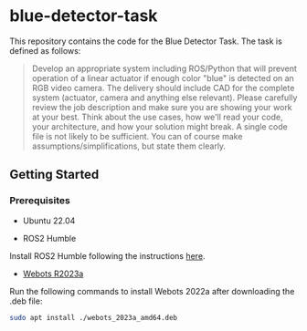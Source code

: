 # blue-detector-task

This repository contains the code for the Blue Detector Task. The task is defined as follows:

> Develop an appropriate system including ROS/Python​ that will prevent operation of a linear actuator if enough color "blue" is detected on an RGB video camera. The delivery should include CAD for the complete system (actuator, camera and anything else relevant). Please carefully review the job description and make sure you are showing your work at your best. Think about the use cases, how we'll read your code, your architecture, and how your solution might break. A single code file is not likely to be sufficient. You can of course make assumptions/simplifications, but state them clearly. 

<!-- GETTING STARTED -->
## Getting Started

### Prerequisites

* Ubuntu 22.04

* ROS2 Humble

Install ROS2 Humble following the instructions [here](https://docs.ros.org/en/humble/Installation/Ubuntu-Install-Debians.html).

* [Webots R2023a](https://github.com/cyberbotics/webots/releases/tag/R2023a)

Run the following commands to install Webots 2022a after downloading the .deb file:

```sh
sudo apt install ./webots_2023a_amd64.deb
```